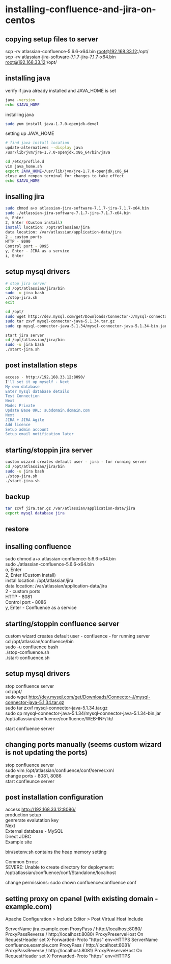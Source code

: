 
installing-confluence-and-jira-on-centos  
============================================  

copying setup files to server  
------------------------------  
scp -rv atlassian-confluence-5.6.6-x64.bin root@192.168.33.12:/opt/  
scp -rv atlassian-jira-software-7.1.7-jira-7.1.7-x64.bin root@192.168.33.12:/opt/  

installing java  
----------------  
verify if java already installed and JAVA_HOME is set  
```sh
java -version  
echo $JAVA_HOME  
```

installing java  
```sh
sudo yum install java-1.7.0-openjdk-devel  
```

setting up JAVA_HOME  
```sh
# find java install location   
update-alternatives --display java  
/usr/lib/jvm/jre-1.7.0-openjdk.x86_64/bin/java  

cd /etc/profile.d  
vim java_home.sh  
export JAVA_HOME=/usr/lib/jvm/jre-1.7.0-openjdk.x86_64  
close and reopen terminal for changes to take effect
echo $JAVA_HOME
```



insalling jira  
---------------  
```sh
sudo chmod a+x atlassian-jira-software-7.1.7-jira-7.1.7-x64.bin
sudo ./atlassian-jira-software-7.1.7-jira-7.1.7-x64.bin 
o, Enter  
2, Enter (Custom install)  
install location: /opt/atlassian/jira  
data location: /var/atlassian/application-data/jira  
2 - custom ports  
HTTP - 8090  
Control port - 8095  
y, Enter - JIRA as a service  
i, Enter
```

setup mysql drivers  
--------------------  
```sh
# stop jira server  
cd /opt/atlassian/jira/bin  
sudo -u jira bash  
./stop-jira.sh  
exit 

cd /opt/  
sudo wget http://dev.mysql.com/get/Downloads/Connector-J/mysql-connector-java-5.1.34.tar.gz  
sudo tar zxvf mysql-connector-java-5.1.34.tar.gz  
sudo cp mysql-connector-java-5.1.34/mysql-connector-java-5.1.34-bin.jar /opt/atlassian/jira/atlassian-jira/WEB-INF/lib/  

start jira server 
cd /opt/atlassian/jira/bin  
sudo -u jira bash  
./start-jira.sh 
```

post installation steps  
------------------------  
```sh
access - http://192.168.33.12:8090/  
I'll set it up myself - Next  
My own database  
Enter mysql database details  
Test Connection  
Next  
Mode: Private  
Update Base URL: subdomain.domain.com  
Next  
JIRA + JIRA Agile  
Add licence  
Setup admin account  
Setup email notification later  
```

starting/stoppin jira server  
-----------------------------  
```sh
custom wizard creates default user - jira - for running server  
cd /opt/atlassian/jira/bin  
sudo -u jira bash  
./stop-jira.sh  
./start-jira.sh  
```

backup
-------
```sh
tar zcvf jira.tar.gz /var/atlassian/application-data/jira
export mysql database jira
```

restore
--------





insalling confluence  
---------------------  
sudo chmod a+x atlassian-confluence-5.6.6-x64.bin  
sudo ./atlassian-confluence-5.6.6-x64.bin  
o, Enter  
2, Enter (Custom install)  
instal location: /opt/atlassian/jira  
data location: /var/atlassian/application-data/jira  
2 - custom ports  
HTTP - 8081  
Control port - 8086  
y, Enter - Confluence as a service  

starting/stoppin confluence server  
----------------------------------  
custom wizard creates default user - confluence - for running server  
cd /opt/atlassian/confluence/bin  
sudo -u confluence bash  
./stop-confluence.sh  
./start-confluence.sh  

setup mysql drivers  
--------------------  
stop confluence server  
cd /opt/  
sudo wget http://dev.mysql.com/get/Downloads/Connector-J/mysql-connector-java-5.1.34.tar.gz  
sudo tar zxvf mysql-connector-java-5.1.34.tar.gz  
sudo cp mysql-connector-java-5.1.34/mysql-connector-java-5.1.34-bin.jar /opt/atlassian/confluence/confluence/WEB-INF/lib/  

start confluence server  

changing ports manually (seems custom wizard is not updating the ports)  
------------------------------------------------------------------------  
stop confluence server  
sudo vim /opt/atlassian/confluence/conf/server.xml  
change ports - 8081, 8086  
start confleunce server   

post installation configuration  
-----------------------------------  
access http://192.168.33.12:8086/  
production setup  
genrerate evalutation key  
Next  
External database - MySQL  
Direct JDBC  
Example site  

bin/setenv.sh contains the heap memory setting   


Common Erros:  
SEVERE: Unable to create directory for deployment: /opt/atlassian/confluence/conf/Standalone/localhost  

change permissions: sudo chown confluence:confluence conf  


setting proxy on cpanel (with existing domain - example.com)
------------------------------------------------------------
Apache Configuration > Include Editor > Post Virtual Host Include

<VirtualHost xx.xx.xx.xx:80>
  ServerName jira.example.com
	ProxyPass / http://localhost:8080/
	ProxyPassReverse / http://localhost:8080/
	ProxyPreserveHost On
	RequestHeader set X-Forwarded-Proto "https" env=HTTPS
</VirtualHost>

<VirtualHost xx.xx.xx.xx:80>
  ServerName confluence.example.com
	ProxyPass / http://localhost:8081/
	ProxyPassReverse / http://localhost:8081/
	ProxyPreserveHost On
	RequestHeader set X-Forwarded-Proto "https" env=HTTPS
</VirtualHost>






